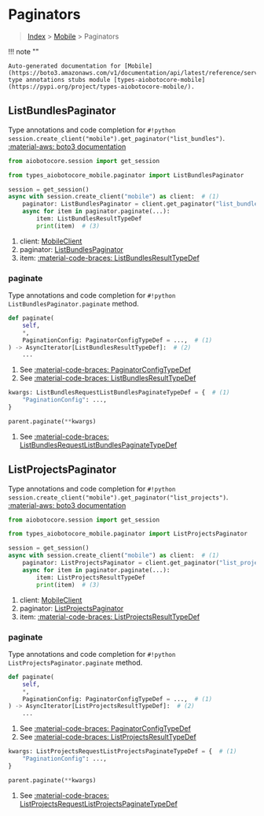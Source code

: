 # Paginators

> [Index](../README.md) > [Mobile](./README.md) > Paginators

!!! note ""

    Auto-generated documentation for [Mobile](https://boto3.amazonaws.com/v1/documentation/api/latest/reference/services/mobile.html#Mobile)
    type annotations stubs module [types-aiobotocore-mobile](https://pypi.org/project/types-aiobotocore-mobile/).

## ListBundlesPaginator

Type annotations and code completion for `#!python session.create_client("mobile").get_paginator("list_bundles")`.
[:material-aws: boto3 documentation](https://boto3.amazonaws.com/v1/documentation/api/latest/reference/services/mobile.html#Mobile.Paginator.ListBundles)

```python title="Usage example"
from aiobotocore.session import get_session

from types_aiobotocore_mobile.paginator import ListBundlesPaginator

session = get_session()
async with session.create_client("mobile") as client:  # (1)
    paginator: ListBundlesPaginator = client.get_paginator("list_bundles")  # (2)
    async for item in paginator.paginate(...):
        item: ListBundlesResultTypeDef
        print(item)  # (3)
```

1. client: [MobileClient](./client.md)
2. paginator: [ListBundlesPaginator](./paginators.md#listbundlespaginator)
3. item: [:material-code-braces: ListBundlesResultTypeDef](./type_defs.md#listbundlesresulttypedef) 


### paginate

Type annotations and code completion for `#!python ListBundlesPaginator.paginate` method.

```python title="Method definition"
def paginate(
    self,
    *,
    PaginationConfig: PaginatorConfigTypeDef = ...,  # (1)
) -> AsyncIterator[ListBundlesResultTypeDef]:  # (2)
    ...
```

1. See [:material-code-braces: PaginatorConfigTypeDef](./type_defs.md#paginatorconfigtypedef) 
2. See [:material-code-braces: ListBundlesResultTypeDef](./type_defs.md#listbundlesresulttypedef) 


```python title="Usage example with kwargs"
kwargs: ListBundlesRequestListBundlesPaginateTypeDef = {  # (1)
    "PaginationConfig": ...,
}

parent.paginate(**kwargs)
```

1. See [:material-code-braces: ListBundlesRequestListBundlesPaginateTypeDef](./type_defs.md#listbundlesrequestlistbundlespaginatetypedef) 
## ListProjectsPaginator

Type annotations and code completion for `#!python session.create_client("mobile").get_paginator("list_projects")`.
[:material-aws: boto3 documentation](https://boto3.amazonaws.com/v1/documentation/api/latest/reference/services/mobile.html#Mobile.Paginator.ListProjects)

```python title="Usage example"
from aiobotocore.session import get_session

from types_aiobotocore_mobile.paginator import ListProjectsPaginator

session = get_session()
async with session.create_client("mobile") as client:  # (1)
    paginator: ListProjectsPaginator = client.get_paginator("list_projects")  # (2)
    async for item in paginator.paginate(...):
        item: ListProjectsResultTypeDef
        print(item)  # (3)
```

1. client: [MobileClient](./client.md)
2. paginator: [ListProjectsPaginator](./paginators.md#listprojectspaginator)
3. item: [:material-code-braces: ListProjectsResultTypeDef](./type_defs.md#listprojectsresulttypedef) 


### paginate

Type annotations and code completion for `#!python ListProjectsPaginator.paginate` method.

```python title="Method definition"
def paginate(
    self,
    *,
    PaginationConfig: PaginatorConfigTypeDef = ...,  # (1)
) -> AsyncIterator[ListProjectsResultTypeDef]:  # (2)
    ...
```

1. See [:material-code-braces: PaginatorConfigTypeDef](./type_defs.md#paginatorconfigtypedef) 
2. See [:material-code-braces: ListProjectsResultTypeDef](./type_defs.md#listprojectsresulttypedef) 


```python title="Usage example with kwargs"
kwargs: ListProjectsRequestListProjectsPaginateTypeDef = {  # (1)
    "PaginationConfig": ...,
}

parent.paginate(**kwargs)
```

1. See [:material-code-braces: ListProjectsRequestListProjectsPaginateTypeDef](./type_defs.md#listprojectsrequestlistprojectspaginatetypedef) 
